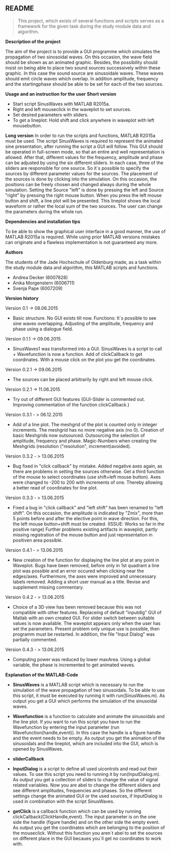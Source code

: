 **README**
----------
>This project, which exists of several functions and scripts serves as a framework for the given task during the study module data and algorithm.

**Description of the project**

The aim of the project is to provide a GUI programme which simulates the propagation of two sinosoidal waves. On this occasion, the wave field should be shown as an animated graphic. Besides, the possibility should insist on being able to place two sound sources successively within these graphic.
In this case the sound source are sinusoidale waves. These waves should emit circle waves which overlap. 
In addition amplitude, frequency and the startingphase should be able to be set for each of the two sources. 

**Usage and an instruction for the user**
**Short version**
- Start script SinusWaves with MATLAB R2015a.
- Right and left mouseclick in the waveplot to set sources.
- Set desired parameters with sliders.
- To get a lineplot: Hold shift and click anywhere in waveplot with left mousebutton. 

**Long version**
In order to run the scripts and functions, MATLAB R2015a must be used. The script SinusWaves is required to represent the animated sine presentation, after running the script a GUI will follow. This GUI should be operated in full-screen mode, so that an entire and well representation is allowed. After that, different values for the frequency, amplitude and phase can be adjusted by using the six different sliders. In each case, three of the sliders are responsible for one source. So it´s possible to specify the sources by different parameter values for the sources. The placement of the sources is done by clicking into the simulation. On this occasion, the positions can be freely chosen and changed always during the whole simulation. Setting the Source "left" is done by pressing the left and Source "right" by pressing the right mouse button. When you press the left mouse button and shift, a line plot will be presented. This lineplot shows the local waveform or rather the local sum of the two sources. The user can change the parameters during the whole run.

**Dependencies and installation tips**

To be able to show the graphical user interface in a good manner, the use of MATLAB R2015a is required. While using prior MATLAB versions mistakes can originate and a flawless implementation is not guaranteed any more.

**Authors**

The students of the Jade Hochschule of Oldenburg made, as a task within the study module data and algorithm, this MATLAB scripts and functions.
- Andrea Decker (6007828)
- Anika Morgenstern (6006711)
- Svenja Pape (6007209) 

**Version history**

Version 0.1 -> 08.06.2015 
- Basic structure. No GUI exists till now.
Functions: It´s possible to see sine waves overlapping. Adjusting of the amplitude, frequency and phase using a dialogue field.

Version 0.1.1 -> 09.06.2015 
- SinusWaves1 was transformed into a GUI. SinusWaves is a script to call + Wavefunction is now a function. Add of clickCallback to get coordinates. With a mouse click on the plot you get the coordinates.

Version 0.2.1 -> 09.06.2015 
- The sources can be placed arbitrarily by right and left mouse click.

Version 0.2.1 -> 11.06.2015 
- Try out of different GUI features (GUI-Slider is commented out. Improving commentation of the function clickCallback.)

Version 0.3.1 - > 06.12.2015 
- Add of a line plot. The meshgrid of the plot is counted only in integer increments. The meshgrid has no more negative axis (no 0). Creation of basic Meshgrids now outsourced. Outsourcing the selection of amplitude, frequency and phase. Magic-Numbers when creating the Meshgrids (resolution ("resolution", increment)avoided).

Version 0.3.2 - > 13.06.2015 
- Bug fixed in "click callback" by mistake. Added negative axes again, as there are problems in setting the sources otherwise. Get a third function of the mouse to select coordinates (use shift+left mouse button). Axes were changed to -200 to 200 with increments of one. Thereby allowing a better read of coordinates for line plot.

Version 0.3.3 - > 13.06.2015 
- Fixed a bug in "click callback" and "left shift" has been renamed to "left shift". On this occasion, the amplitude is indicated by "Zmix", more than 5 points before and after the elective point in wave direction. For this, the left mouse button+shift must be created. (ISSUE: Works so far in the positive range) Further problems existing artifacts in waveplot, partly missing registration of the mouse button and just representation in positiven area possible.

Version 0.4.1 - > 13.06.2015 
- New creation of the function for displaying the line plot at any point in Waveplot. Bugs have been removed, before only in 1st quadrant a line plot was possible and an error occured when clicking near the edges/axes. Furthermore, the axes were improved and unnecessary labels removed. Adding a short user manual as a title. Revise and supplement missing commentary.

Version 0.4.2 - > 13.06.2015 
- Choice of a 3D view has been removed because this was not compatible with other features. Replaceing of default "inputdlg" GUI of Matlab with an own created GUI. For slider switch between suitable values is now available. The waveplot appears only when the user has set the parameters. Present problem only unique use is possible, then programm must be restarted. In addition, the file "Input Dialog" was partially commented.

Version 0.4.3 - > 13.06.2015 
- Computing power was reduced by lower maxArea. Using a global variable, the phase is incremented to get animated waves.

**Explanation of the MATLAB-Code**

 - **SinusWaves** is a MATLAB script which is necessary to run the simulation of the wave propagation of two sinusoidals. To be able to use this script, it must be executed by running it with run(SinusWaves.m). As output you get a GUI which performs the simulation of the sinusoidal waves.
 
 - **Wavefunction** is a function to calculate and animate the sinusoidals and the line plot. If you want to run this script you have to run the Wavefunction by entering the input parameter (run Wavefunction(handle,event)). In this case the handle is a figure handle and the event needs to be empty. As output you get the animation of the sinusoidals and the lineplot, which are included into the GUI, which is opened by SinusWaves.   

 - **sliderCallback**


 


 - **InputDialog** is a script to define all used uicontrols and read out their values. To use this script you need to running it by run(InputDialog.m). As output you get a collection of sliders to change the value of signal related variables. Now you are abel to change the different sliders and see different amplitudes, frequencies and phases. So the different settings change the animated GUI or the used sources, if InputDialog is used in combination with the script SinusWaves.

 - **getClick** is a callback function which can be used by running clickCallback(ClickHandle,event). The input parameter is on the one side the handle (figure handle) and on the other side the empty event. As output you get the coordinates which are belonging to the position of the mouseclick. Without this function you aren´t abel to set the sources on different place in the GUI becaues you´ll get no coordinates to work with.
